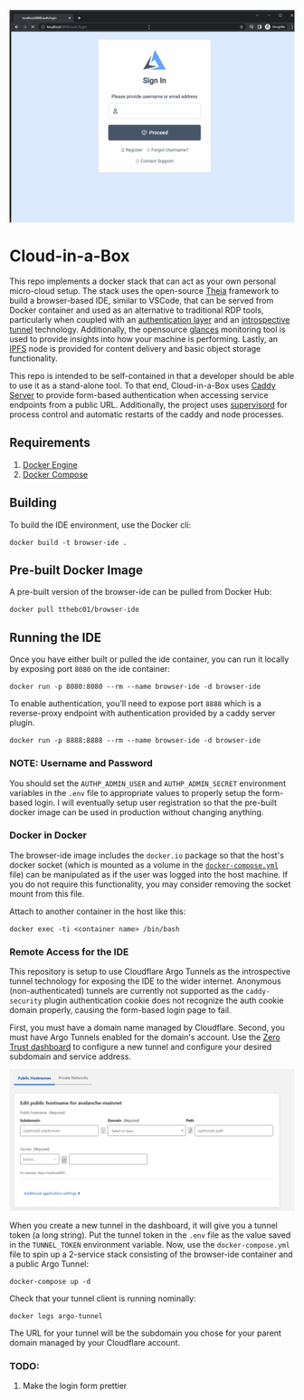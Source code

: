 ![Alt Text](/demo.gif)

# Cloud-in-a-Box

This repo implements a docker stack that can act as your own personal micro-cloud setup. The stack uses the 
open-source [Theia](https://theia-ide.org/) framework to build a browser-based IDE, similar to VSCode, that
can be served from Docker container and used as an alternative to traditional RDP tools, particularly 
when coupled with an [authentication layer](https://github.com/greenpau/caddy-security) and an 
[introspective tunnel](https://www.cloudflare.com/products/tunnel/) technology. Additionally, the opensource
[glances](https://nicolargo.github.io/glances/) monitoring tool is used to provide insights into how your
machine is performing. Lastly, an [IPFS](https://ipfs.io/) node is provided for content delivery and basic 
object storage functionality. 

This repo is intended to be self-contained in that a developer should be able to use it as a stand-alone tool. To that end, Cloud-in-a-Box uses [Caddy Server](https://caddyserver.com/) to provide form-based 
authentication when accessing service endpoints from a public URL. Additionally, the project uses 
[supervisord](http://supervisord.org/) for process control and automatic restarts of the caddy and node 
processes. 

## Requirements

1. [Docker Engine](https://docs.docker.com/engine/install/)
2. [Docker Compose](https://docs.docker.com/compose/install/)

## Building

To build the IDE environment, use the Docker cli:

```
docker build -t browser-ide .
```

## Pre-built Docker Image

A pre-built version of the browser-ide can be pulled from Docker Hub:

```
docker pull tthebc01/browser-ide
```

## Running the IDE

Once you have either built or pulled the ide container, you can run it locally by exposing port `8080` on the ide container:

```
docker run -p 8080:8080 --rm --name browser-ide -d browser-ide
```

To enable authentication, you'll need to expose port `8888` which is a reverse-proxy endpoint with authentication
provided by a caddy server plugin.

```
docker run -p 8888:8888 --rm --name browser-ide -d browser-ide
```

### NOTE: Username and Password

You should set the `AUTHP_ADMIN_USER` and `AUTHP_ADMIN_SECRET` environment variables in the `.env` file to 
appropriate values to properly setup the form-based login. I will eventually setup user registration so that 
the pre-built docker image can be used in production without changing anything.

### Docker in Docker

The browser-ide image includes the `docker.io` package so that the host's docker socket (which is mounted as a volume in 
the [`docker-compose.yml`](/docker-compose.yml#L6) file) can be manipulated as if the user was logged into the host machine. 
If you do not require this functionality, you may consider removing the socket mount from this file. 

Attach to another container in the host like this:

```shell
docker exec -ti <container name> /bin/bash
```

### Remote Access for the IDE

This repository is setup to use Cloudflare Argo Tunnels as the introspective tunnel technology for 
exposing the IDE to the wider internet. Anonymous (non-authenticated) tunnels are currently not supported as 
the `caddy-security` plugin authentication cookie does not recognize the auth cookie domain properly, causing 
the form-based login page to fail. 

First, you must have a domain name managed by Cloudflare. Second, you must have Argo Tunnels enabled for 
the domain's account. Use the [Zero Trust dashboard](https://dash.teams.cloudflare.com/) to configure a new 
tunnel and configure your desired subdomain and service address. 

![Alt Text](/tunnel-config.png)

When you create a new tunnel in the 
dashboard, it will give you a tunnel token (a long string). Put the tunnel token in the `.env` file
as the value saved in the `TUNNEL_TOKEN` environment variable. Now, use the `docker-compose.yml` file to spin up 
a 2-service stack consisting of the browser-ide container and a public Argo Tunnel:

```
docker-compose up -d
```

Check that your tunnel client is running nominally:

```
docker logs argo-tunnel
```

The URL for your tunnel will be the subdomain you chose for your parent domain managed by your Cloudflare
account.

### TODO:

1. Make the login form prettier